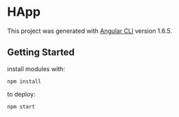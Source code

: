 # HApp

This project was generated with [Angular CLI](https://github.com/angular/angular-cli) version 1.6.5.

## Getting Started

install modules with: 

```npm install```

to deploy: 

```npm start```
